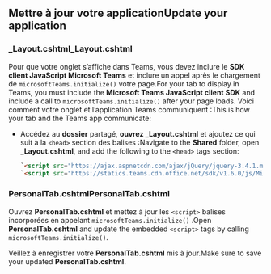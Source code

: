 ## <a name="update-your-application"></a><span data-ttu-id="2bd80-101">Mettre à jour votre application</span><span class="sxs-lookup"><span data-stu-id="2bd80-101">Update your application</span></span>

### <a name="_layoutcshtml"></a><span data-ttu-id="2bd80-102">_Layout.cshtml</span><span class="sxs-lookup"><span data-stu-id="2bd80-102">_Layout.cshtml</span></span>

<span data-ttu-id="2bd80-103">Pour que votre onglet s’affiche dans Teams, vous devez inclure le **SDK client JavaScript Microsoft Teams** et inclure un appel après le chargement de `microsoftTeams.initialize()` votre page.</span><span class="sxs-lookup"><span data-stu-id="2bd80-103">For your tab to display in Teams, you must include the **Microsoft Teams JavaScript client SDK** and include a call to `microsoftTeams.initialize()` after your page loads.</span></span> <span data-ttu-id="2bd80-104">Voici comment votre onglet et l’application Teams communiquent :</span><span class="sxs-lookup"><span data-stu-id="2bd80-104">This is how your tab and the Teams app communicate:</span></span>

- <span data-ttu-id="2bd80-105">Accédez au **dossier** partagé, **ouvrez _Layout.cshtml** et ajoutez ce qui suit à la `<head>` section des balises :</span><span class="sxs-lookup"><span data-stu-id="2bd80-105">Navigate to the **Shared** folder, open **_Layout.cshtml**, and add the following to the `<head>` tags section:</span></span>

    ```html
    `<script src="https://ajax.aspnetcdn.com/ajax/jQuery/jquery-3.4.1.min.js"></script>`
    `<script src="https://statics.teams.cdn.office.net/sdk/v1.6.0/js/MicrosoftTeams.min.js"></script>`
    ```

### <a name="personaltabcshtml"></a><span data-ttu-id="2bd80-106">PersonalTab.cshtml</span><span class="sxs-lookup"><span data-stu-id="2bd80-106">PersonalTab.cshtml</span></span>

<span data-ttu-id="2bd80-107">Ouvrez **PersonalTab.cshtml** et mettez à jour les `<script>` balises incorporées en appelant `microsoftTeams.initialize()` .</span><span class="sxs-lookup"><span data-stu-id="2bd80-107">Open **PersonalTab.cshtml** and update the embedded `<script>` tags by calling `microsoftTeams.initialize()`.</span></span>

<span data-ttu-id="2bd80-108">Veillez à enregistrer votre **PersonalTab.cshtml** mis à jour.</span><span class="sxs-lookup"><span data-stu-id="2bd80-108">Make sure to save your updated **PersonalTab.cshtml**.</span></span>
